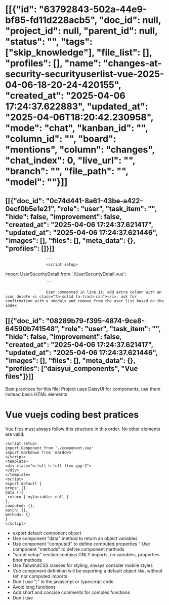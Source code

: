 # [[{"id": "63792843-502a-44e9-bf85-fd11d228acb5", "doc_id": null, "project_id": null, "parent_id": null, "status": "", "tags": ["skip_knowledge"], "file_list": [], "profiles": [], "name": "changes-at-security-securityuserlist-vue-2025-04-06-18-20-24-420155", "created_at": "2025-04-06 17:24:37.622883", "updated_at": "2025-04-06T18:20:42.230958", "mode": "chat", "kanban_id": "", "column_id": "", "board": "mentions", "column": "changes", "chat_index": 0, "live_url": "", "branch": "", "file_path": "", "model": ""}]]
## [[{"doc_id": "0c74d441-8a61-43be-a422-0ecf0b5e1e21", "role": "user", "task_item": "", "hide": false, "improvement": false, "created_at": "2025-04-06 17:24:37.621417", "updated_at": "2025-04-06 17:24:37.621446", "images": [], "files": [], "meta_data": {}, "profiles": []}]]

                      ```
                      <script setup>
import UserSecurityDetail from './UserSecurityDetail.vue';
</script>
<template>
  <div>
    <h1 class="text-2xl flex justify-between">
      Security User List
      <button class="btn btn-sm" @click="addNewUser">
        Add
      </button>
    </h1>
    @codx-ok, please-wait...: add extra column with an icon delete <i class="fa-solid fa-trash-can"></i>, ask for confirmation with a <modal> and remove from the user list based on the index
    <table class="table">
      <thead>
        <tr>
          <th>Avatar</th>
          <th>Username</th>
          <th>Email</th>
          <th>Role</th>
        </tr>
      </thead>
      <tbody>
        <tr class="click" v-for="user in users" :key="user.username" @click="openUserDetail(user)">
          <td><img :src="user.avatar" alt="avatar" class="w-12 h-12" /></td>
          <td>{{ user.username }}</td>
          <td>{{ user.email }}</td>
          <td>{{ user.role }}</td>
        </tr>
      </tbody>
    </table>
    <modal close="true" @close="userSelected = null" v-if="userSelected">
      <UserSecurityDetail :user="userSelected" @save="saveUser" />
    </modal>
  </div>
</template>

<script>
export default {
  name: 'SecurityUserList',
  props: {
    settings: {
      type: Object,
      required: true
    }
  },
  data () {
    return {
      userSelected: null,
      userSelectedIx: -1
    }
  },
  computed: {
    users() {
      return this.settings.users
    }
  },
  methods: {
    openUserDetail(user) {
      this.userSelected = { ...user }
      this.userSelectedIx = this.users.findIndex(u => u === user)
    },
    addNewUser() {
      this.userSelected = {
        "avatar": "https://gravatar.com/avatar/baa8db8ab2afb7ababc235269e762662?s=400&d=robohash&r=analyst",
      }
      this.userSelectedIx = -1
    },
    saveUser() {
      if (this.userSelectedIx === -1) {
        this.users.push(this.userSelected)
      } else {
        this.users.splice(this.userSelectedIx, 1, this.userSelected)
      }
      this.userSelectedIx = -1
      this.userSelected = null
    }
  }
}
</script>
                      ```
                      
                      User commented in line 11: add extra column with an icon delete <i class="fa-solid fa-trash-can"></i>, ask for confirmation with a <modal> and remove from the user list based on the index
                      
## [[{"doc_id": "08289b79-f395-4874-9ce8-64590b741548", "role": "user", "task_item": "", "hide": false, "improvement": false, "created_at": "2025-04-06 17:24:37.621417", "updated_at": "2025-04-06 17:24:37.621446", "images": [], "files": [], "meta_data": {}, "profiles": ["daisyui_components", "Vue files"]}]]
Best practices for this file:
                  Project uses DaisyUI for components, use them instead basic HTML elements
# Vue vuejs coding best pratices
Vue files must always follow this structure in this order.
No other elements are valid:
```example vue file
<script setup>
import Component from './component.vue'
import markdown from 'mardown'
</script>
<template>
<div class="w.full h-full flex gap-2">
</div>
</template>
<script>
export default {
props: [].
data (){
 return { myVariable: null }
},
computed: {},
watch: {},
methods: {}
}
</sctipt>
```
* export default component object
* Use component "data" method to return an object variables
* Use component "computed" to define computed properties
" Use component "methods" to define component methods 
* "script setup" section contains ONLY imports, no variables, properties bnor methods
* Use TailwindCSS classes for styling, always consider mobile styles
* Vue component definition will be exporting a default object like, without ref, nor computed imports
* Don't use ";" in the javascript or typescript code
* Avoid long functions
* Add short and concise comments for complex functions
* Don't use <style> elements, use TailWindCSS classes
                  
## [[{"doc_id": "7caf6ddf-9515-430f-a175-8cbfc6a93c40", "role": "user", "task_item": "", "hide": false, "improvement": false, "created_at": "2025-04-06 17:24:37.621417", "updated_at": "2025-04-06 17:24:37.621446", "images": [], "files": [], "meta_data": {}, "profiles": []}]]

              Rewrite full file content replacing codx instructions with the minimum changes as possible.
              Return only the file content without any further decoration or comments.
              Do not surround response with '```' marks, just content:
              <script setup>
import UserSecurityDetail from './UserSecurityDetail.vue';
</script>
<template>
  <div>
    <h1 class="text-2xl flex justify-between">
      Security User List
      <button class="btn btn-sm" @click="addNewUser">
        Add
      </button>
    </h1>
    @codx-ok, please-wait...: add extra column with an icon delete <i class="fa-solid fa-trash-can"></i>, ask for confirmation with a <modal> and remove from the user list based on the index
    <table class="table">
      <thead>
        <tr>
          <th>Avatar</th>
          <th>Username</th>
          <th>Email</th>
          <th>Role</th>
        </tr>
      </thead>
      <tbody>
        <tr class="click" v-for="user in users" :key="user.username" @click="openUserDetail(user)">
          <td><img :src="user.avatar" alt="avatar" class="w-12 h-12" /></td>
          <td>{{ user.username }}</td>
          <td>{{ user.email }}</td>
          <td>{{ user.role }}</td>
        </tr>
      </tbody>
    </table>
    <modal close="true" @close="userSelected = null" v-if="userSelected">
      <UserSecurityDetail :user="userSelected" @save="saveUser" />
    </modal>
  </div>
</template>

<script>
export default {
  name: 'SecurityUserList',
  props: {
    settings: {
      type: Object,
      required: true
    }
  },
  data () {
    return {
      userSelected: null,
      userSelectedIx: -1
    }
  },
  computed: {
    users() {
      return this.settings.users
    }
  },
  methods: {
    openUserDetail(user) {
      this.userSelected = { ...user }
      this.userSelectedIx = this.users.findIndex(u => u === user)
    },
    addNewUser() {
      this.userSelected = {
        "avatar": "https://gravatar.com/avatar/baa8db8ab2afb7ababc235269e762662?s=400&d=robohash&r=analyst",
      }
      this.userSelectedIx = -1
    },
    saveUser() {
      if (this.userSelectedIx === -1) {
        this.users.push(this.userSelected)
      } else {
        this.users.splice(this.userSelectedIx, 1, this.userSelected)
      }
      this.userSelectedIx = -1
      this.userSelected = null
    }
  }
}
</script>
              
## [[{"doc_id": "f3d4163b-0be3-4d6b-b162-d2f183897bff", "role": "assistant", "task_item": "", "hide": false, "improvement": false, "created_at": "2025-04-06 17:24:37.621417", "updated_at": "2025-04-06 17:24:37.621446", "images": [], "files": [], "meta_data": {"time_taken": 17.810349225997925, "first_chunk_time_taken": 9.618424654006958, "model": "gpt-4o"}, "profiles": []}]]
<script setup>
import UserSecurityDetail from './UserSecurityDetail.vue';
</script>
<template>
  <div>
    <h1 class="text-2xl flex justify-between">
      Security User List
      <button class="btn btn-sm" @click="addNewUser">
        Add
      </button>
    </h1>
    <table class="table">
      <thead>
        <tr>
          <th>Avatar</th>
          <th>Username</th>
          <th>Email</th>
          <th>Role</th>
          <th>Delete</th>
        </tr>
      </thead>
      <tbody>
        <tr class="click" v-for="(user, index) in users" :key="user.username" @click="openUserDetail(user)">
          <td><img :src="user.avatar" alt="avatar" class="w-12 h-12" /></td>
          <td>{{ user.username }}</td>
          <td>{{ user.email }}</td>
          <td>{{ user.role }}</td>
          <td>
            <i class="fa-solid fa-trash-can cursor-pointer" @click.stop="confirmDeleteUser(index)"></i>
          </td>
        </tr>
      </tbody>
    </table>
    <modal close="true" @close="userSelected = null" v-if="userSelected">
      <UserSecurityDetail :user="userSelected" @save="saveUser" />
    </modal>
    <modal close="true" v-if="userToDelete !== null" @close="userToDelete = null">
      <div class="text-center">
        <h2 class="text-lg">Confirm Deletion</h2>
        <p>Are you sure you want to delete this user?</p>
        <div class="flex justify-center gap-2 mt-4">
          <button class="btn btn-error" @click="deleteUser">Delete</button>
          <button class="btn" @click="userToDelete = null">Cancel</button>
        </div>
      </div>
    </modal>
  </div>
</template>

<script>
export default {
  name: 'SecurityUserList',
  props: {
    settings: {
      type: Object,
      required: true
    }
  },
  data () {
    return {
      userSelected: null,
      userSelectedIx: -1,
      userToDelete: null
    }
  },
  computed: {
    users() {
      return this.settings.users
    }
  },
  methods: {
    openUserDetail(user) {
      this.userSelected = { ...user }
      this.userSelectedIx = this.users.findIndex(u => u === user)
    },
    addNewUser() {
      this.userSelected = {
        "avatar": "https://gravatar.com/avatar/baa8db8ab2afb7ababc235269e762662?s=400&d=robohash&r=analyst",
      }
      this.userSelectedIx = -1
    },
    saveUser() {
      if (this.userSelectedIx === -1) {
        this.users.push(this.userSelected)
      } else {
        this.users.splice(this.userSelectedIx, 1, this.userSelected)
      }
      this.userSelectedIx = -1
      this.userSelected = null
    },
    confirmDeleteUser(index) {
      this.userToDelete = index
    },
    deleteUser() {
      if (this.userToDelete !== null) {
        this.users.splice(this.userToDelete, 1)
        this.userToDelete = null
      }
    }
  }
}
</script>